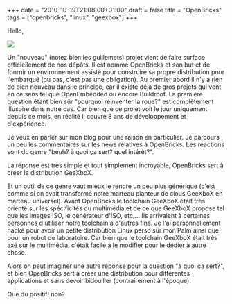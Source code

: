 +++
date = "2010-10-19T21:08:00+01:00"
draft = false
title = "OpenBricks"
tags = ["openbricks", "linux", "geexbox"]
+++

Hello,

![](/img/openbricks.png)

Un "nouveau" (notez bien les guillemets) projet vient de faire surface officiellement de nos dépôts. Il est nommé OpenBricks et son but et de fournir un environnement assisté pour construire sa propre distribution pour l'embarqué (ou pas, c'est pas une obligation). Au premier abord il n'y a rien de bien nouveau dans le principe, car il existe déjà de gros projets qui vont en ce sens tel que OpenEmbedded ou encore Buildroot. La première question étant bien sûr "pourquoi réinventer la roue?" est complètement illusoire dans notre cas. Car bien que ce projet voit le jour uniquement depuis ce mois, en réalité il couvre 8 ans de développement et d'expérience.

Je veux en parler sur mon blog pour une raison en particulier. Je parcours un peu les commentaires sur les news relatives à OpenBricks. Les réactions sont du genre "beuh? à quoi ça sert? quel intérêt?".

La réponse est très simple et tout simplement incroyable, OpenBricks sert à créer la distribution GeeXboX.

Et un outil de ce genre vaut mieux le rendre un peu plus générique (c'est comme si on avait transformé notre marteau planteur de clous GeeXboX en marteau universel). Avant OpenBricks le toolchain GeeXboX était très orienté sur les spécificités du multimédia et de ce que GeeXboX propose tel que les images ISO, le générateur d'ISO, etc,... Ils arrivaient à certaines personnes d'utiliser notre toolchain à d'autres fins. Je l'ai personnellement hacké pour avoir un petite distribution Linux perso sur mon Palm ainsi que pour un robot de laboratoire. Car bien que le toolchain GeeXboX était très axé sur le multimédia, c'était facile à le modifier pour le dédier à autre chose.

Alors on peut imaginer une autre réponse pour la question "à quoi ça sert?", et bien OpenBricks sert à créer une distribution pour différentes applications et sans devoir bidouiller (contrairement à l'époque).

Que du positif! non?
